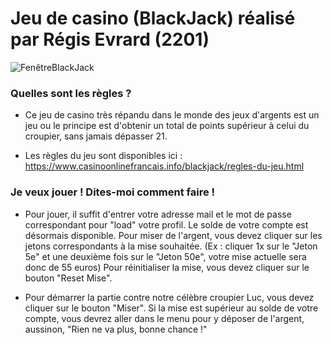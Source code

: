 # Jeu de casino (BlackJack) réalisé par Régis Evrard (2201)

![FenêtreBlackJack](https://i.imgur.com/XBCETKg.png)

### Quelles sont les règles ?

* Ce jeu de casino très répandu dans le monde des jeux d'argents est un jeu ou le principe est d'obtenir un total de points supérieur à celui du croupier, sans jamais dépasser 21.

* Les règles du jeu sont disponibles ici : https://www.casinoonlinefrancais.info/blackjack/regles-du-jeu.html

### Je veux jouer ! Dites-moi comment faire !

* Pour jouer, il suffit d'entrer votre adresse mail et le mot de passe correspondant pour "load" votre profil. Le solde de votre compte est désormais disponible. Pour miser de l'argent, vous devez cliquer sur les jetons correspondants à la mise souhaitée. (Ex : cliquer 1x sur le "Jeton 5e" et une deuxième fois sur le "Jeton 50e", votre mise actuelle sera donc de 55 euros) Pour réinitialiser la mise, vous devez cliquer sur le bouton "Reset Mise". 

* Pour démarrer la partie contre notre célèbre croupier Luc, vous devez cliquer sur le bouton "Miser". Si la mise est supérieur au solde de votre compte, vous devrez aller dans le menu pour y déposer de l'argent, aussinon, "Rien ne va plus, bonne chance !"
